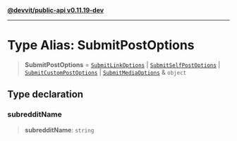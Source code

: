 [**@devvit/public-api v0.11.19-dev**](../../README.md)

---

# Type Alias: SubmitPostOptions

> **SubmitPostOptions** = [`SubmitLinkOptions`](SubmitLinkOptions.md) \| [`SubmitSelfPostOptions`](SubmitSelfPostOptions.md) \| [`SubmitCustomPostOptions`](SubmitCustomPostOptions.md) \| [`SubmitMediaOptions`](SubmitMediaOptions.md) & `object`

## Type declaration

### subredditName

> **subredditName**: `string`

